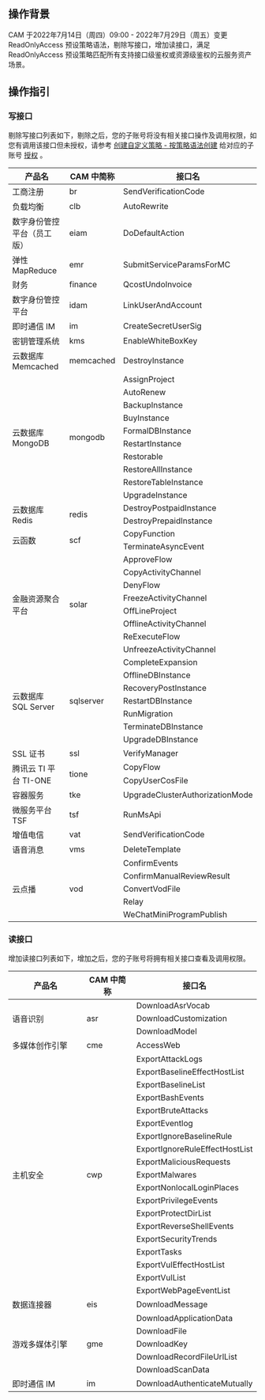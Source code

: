 ## 操作背景

CAM 于2022年7月14日（周四）09:00 - 2022年7月29日（周五）变更 ReadOnlyAccess 预设策略语法，剔除写接口，增加读接口，满足 ReadOnlyAccess 预设策略匹配所有支持接口级鉴权或资源级鉴权的云服务资产场景。

## 操作指引

### 写接口

剔除写接口列表如下，剔除之后，您的子账号将没有相关接口操作及调用权限，如您有调用该接口但未授权，请参考 [创建自定义策略 - 按策略语法创建](https://cloud.tencent.com/document/product/598/37739#.E6.8C.89.E7.AD.96.E7.95.A5.E8.AF.AD.E6.B3.95.E5.88.9B.E5.BB.BA) 给对应的子账号 [授权](https://cloud.tencent.com/document/product/598/10602) 。

<table>
<thead>
<tr>
<th width="30%">产品名</th>
<th width="20%">CAM 中简称</th>
<th width="50%">接口名</th>
</tr>
</thead>
<tbody><tr>
<td>工商注册</td>
<td>br</td>
<td>SendVerificationCode</td>
</tr>
<tr>
<td>负载均衡</td>
<td>clb</td>
<td>AutoRewrite</td>
</tr>
<tr>
<td>数字身份管控平台（员工版）</td>
<td>eiam</td>
<td>DoDefaultAction</td>
</tr>
<tr>
<td>弹性 MapReduce</td>
<td>emr</td>
<td>SubmitServiceParamsForMC</td>
</tr>
<tr>
<td>财务</td>
<td>finance</td>
<td>QcostUndoInvoice</td>
</tr>
<tr>
<td>数字身份管控平台</td>
<td>idam</td>
<td>LinkUserAndAccount</td>
</tr>
<tr>
<td>即时通信 IM</td>
<td>im</td>
<td>CreateSecretUserSig</td>
</tr>
<tr>
<td>密钥管理系统</td>
<td>kms</td>
<td>EnableWhiteBoxKey</td>
</tr>
<tr>
<td>云数据库 Memcached</td>
<td>memcached</td>
<td>DestroyInstance</td>
</tr>
<tr>
<td rowspan="10">云数据库 MongoDB</td>
<td rowspan="10">mongodb</td>
<td>AssignProject</td>
</tr>
<tr>
<td>AutoRenew</td>
</tr>
<tr>
<td>BackupInstance</td>
</tr>
<tr>
<td>BuyInstance</td>
</tr>
<tr>
<td>FormalDBInstance</td>
</tr>
<tr>
<td>RestartInstance</td>
</tr>
<tr>
<td>Restorable</td>
</tr>
<tr>
<td>RestoreAllInstance</td>
</tr>
<tr>
<td>RestoreTableInstance</td>
</tr>
<tr>
<td>UpgradeInstance</td>
</tr>
<tr>
<td rowspan="2">云数据库 Redis</td>
<td rowspan="2">redis</td>
<td>DestroyPostpaidInstance</td>
</tr>
<tr>
<td>DestroyPrepaidInstance</td>
</tr>
<tr>
<td rowspan="2">云函数</td>
<td rowspan="2">scf</td>
<td>CopyFunction</td>
</tr>
<tr>
<td>TerminateAsyncEvent</td>
</tr>
<tr>
<td rowspan="8">金融资源聚合平台</td>
<td rowspan="8">solar</td>
<td>ApproveFlow</td>
</tr>
<tr>
<td>CopyActivityChannel</td>
</tr>
<tr>
<td>DenyFlow</td>
</tr>
<tr>
<td>FreezeActivityChannel</td>
</tr>
<tr>
<td>OffLineProject</td>
</tr>
<tr>
<td>OfflineActivityChannel</td>
</tr>
<tr>
<td>ReExecuteFlow</td>
</tr>
<tr>
<td>UnfreezeActivityChannel</td>
</tr>
<tr>
<td rowspan="7">云数据库 SQL Server</td>
<td rowspan="7">sqlserver</td>
<td>CompleteExpansion</td>
</tr>
<tr>
<td>OfflineDBInstance</td>
</tr>
<tr>
<td>RecoveryPostInstance</td>
</tr>
<tr>
<td>RestartDBInstance</td>
</tr>
<tr>
<td>RunMigration</td>
</tr>
<tr>
<td>TerminateDBInstance</td>
</tr>
<tr>
<td>UpgradeDBInstance</td>
</tr>
<tr>
<td>SSL 证书</td>
<td>ssl</td>
<td>VerifyManager</td>
</tr>
<tr>
<td rowspan="2">腾讯云 TI 平台 TI-ONE</td>
<td rowspan="2">tione</td>
<td>CopyFlow</td>
</tr>
<tr>
<td>CopyUserCosFile</td>
</tr>
<tr>
<td>容器服务</td>
<td>tke</td>
<td>UpgradeClusterAuthorizationMode</td>
</tr>
<tr>
<td>微服务平台 TSF</td>
<td>tsf</td>
<td>RunMsApi</td>
</tr>
<tr>
<td>增值电信</td>
<td>vat</td>
<td>SendVerificationCode</td>
</tr>
<tr>
<td>语音消息</td>
<td>vms</td>
<td>DeleteTemplate</td>
</tr>
<tr>
<td rowspan="5">云点播</td>
<td rowspan="5">vod</td>
<td>ConfirmEvents</td>
</tr>
<tr>
<td>ConfirmManualReviewResult</td>
</tr>
<tr>
<td>ConvertVodFile</td>
</tr>
<tr>
<td>Relay</td>
</tr>
<tr>
<td>WeChatMiniProgramPublish</td>
</tr>
</tbody></table>

### 读接口

增加读接口列表如下，增加之后，您的子账号将拥有相关接口查看及调用权限。

<table>
<thead>
<tr>
<th width="30%">产品名</th>
<th width="20%">CAM 中简称</th>
<th width="50%">接口名</th>
</tr>
</thead>
<tbody><tr>
<td rowspan="3">语音识别</td>
<td rowspan="3">asr</td>
<td>DownloadAsrVocab</td>
</tr>
<tr>
<td>DownloadCustomization</td>
</tr>
<tr>
<td>DownloadModel</td>
</tr>
<tr>
<td>多媒体创作引擎</td>
<td>cme</td>
<td>AccessWeb</td>
</tr>
<tr>
<td rowspan="19">主机安全</td>
<td rowspan="19">cwp</td>
<td>ExportAttackLogs</td>
</tr>
<tr>
<td>ExportBaselineEffectHostList</td>
</tr>
<tr>
<td>ExportBaselineList</td>
</tr>
<tr>
<td>ExportBashEvents</td>
</tr>
<tr>
<td>ExportBruteAttacks</td>
</tr>
<tr>
<td>ExportEventlog</td>
</tr>
<tr>
<td>ExportIgnoreBaselineRule</td>
</tr>
<tr>
<td>ExportIgnoreRuleEffectHostList</td>
</tr>
<tr>
<td>ExportMaliciousRequests</td>
</tr>
<tr>
<td>ExportMalwares</td>
</tr>
<tr>
<td>ExportNonlocalLoginPlaces</td>
</tr>
<tr>
<td>ExportPrivilegeEvents</td>
</tr>
<tr>
<td>ExportProtectDirList</td>
</tr>
<tr>
<td>ExportReverseShellEvents</td>
</tr>
<tr>
<td>ExportSecurityTrends</td>
</tr>
<tr>
<td>ExportTasks</td>
</tr>
<tr>
<td>ExportVulEffectHostList</td>
</tr>
<tr>
<td>ExportVulList</td>
</tr>
<tr>
<td>ExportWebPageEventList</td>
</tr>
<tr>
<td>数据连接器</td>
<td>eis</td>
<td>DownloadMessage</td>
</tr>
<tr>
<td rowspan="5">游戏多媒体引擎</td>
<td rowspan="5">gme</td>
<td>DownloadApplicationData</td>
</tr>
<tr>
<td>DownloadFile</td>
</tr>
<tr>
<td>DownloadKey</td>
</tr>
<tr>
<td>DownloadRecordFileUrlList</td>
</tr>
<tr>
<td>DownloadScanData</td>
</tr>
<tr>
<td>即时通信 IM</td>
<td>im</td>
<td>DownloadAuthenticateMutually</td>
</tr>
</tbody></table>

